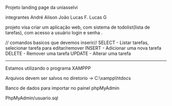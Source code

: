 Projeto landing page da uniasselvi




integrantes 
André 
Alison
João
Lucas F.
Lucas G

projeto visa criar um aplicação web, com sistema de todolist(lista de tarefas), com acesso a usuário login e senha .


// comandos basicos que devemos inserir//
SELECT   -  Listar tarefas, selecionar tarefa para editar/remover
INSERT   - Adicionar uma nova tarefa
DELETE   - Remover uma tarefa
UPDATE  - Alterar uma tarefa

------------------------------------------------
Estamos utilizando o programa XAMPPP

Arquivos devem ser salvos no diretorio -> C:\xampp\htdocs



Banco de dados para importar no painel phpMyAdmin

PhpMyAdmin/usuario.sql

